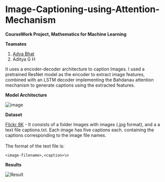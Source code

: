 # Image-Captioning-using-Attention-Mechanism
**CourseWork Project, Mathematics for Machine Learning**

**Teamates**

1. [Adya Bhat](https://github.com/adyabhat)
2. Aditya G H

It uses a encoder-decoder architecture to caption Images. I used a pretrained ResNet model as the encoder to extract image features, combined with an LSTM decoder implementing the Bahdanau attention mechanism to generate captions using the extracted features.

**Model Architecture**

![image](https://github.com/bcsamrudh/Image-Captioning-using-Attention-Mechanism/assets/114090255/069ab7ee-d611-4775-ba64-5b294d84c1c4)

**Dataset**

[Flickr 8K](https://www.kaggle.com/datasets/adityajn105/flickr8k) - It consists of a folder Images with images (.jpg format), and a a text file captions.txt. Each image has five captions each.
containing the captions corresponding to the image file names. 
<br>
<br>
The format of the text file is:
```
<image-filename>,<caption>\n
```
**Results**

![Result](https://github.com/user-attachments/assets/062a4aac-5c6b-40ab-9539-838e98a3769a)
